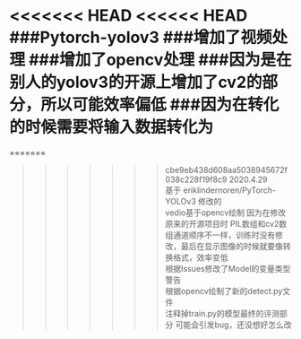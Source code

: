 <<<<<<< HEAD
<<<<<< HEAD
###Pytorch-yolov3
###增加了视频处理
###增加了opencv处理
###因为是在别人的yolov3的开源上增加了cv2的部分，所以可能效率偏低
###因为在转化的时候需要将输入数据转化为
=======
=======
>>>>>>> cbe9eb438d608aa5038945672f038c228f19f8c9
2020.4.29  
基于 eriklindernoren/PyTorch-YOLOv3 修改的  
vedio基于opencv绘制 因为在修改原来的开源项目时 PIL数组和cv2数组通道顺序不一样，训练时没有修改，最后在显示图像的时候就要像转换格式，效率变低  
根据Issues修改了Model的变量类型警告  
根据opencv绘制了新的detect.py文件  
注释掉train.py的模型最终的评测部分 可能会引发bug，还没想好怎么改  
